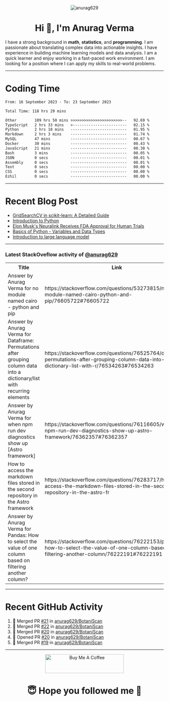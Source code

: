 

<p align="center"> <img src="https://komarev.com/ghpvc/?username=anurag629&label=Profile%20views&color=0e75b6&style=flat" alt="anurag629" /> </p>

<h1 align="center">Hi 👋, I'm Anurag Verma</h1>

I have a strong background in **math**, **statistics**, and **programming**. I am passionate about translating complex data into actionable insights. I have experience in building machine learning models and data analysis. I am a quick learner and enjoy working in a fast-paced work environment. I am looking for a position where I can apply my skills to real-world problems.

---

# Coding Time 
<!--START_SECTION:waka-->

```txt
From: 16 September 2023 - To: 23 September 2023

Total Time: 118 hrs 29 mins

Other        109 hrs 50 mins >>>>>>>>>>>>>>>>>>>>>>>--   92.69 %
TypeScript   2 hrs 33 mins   >------------------------   02.15 %
Python       2 hrs 18 mins   -------------------------   01.95 %
Markdown     2 hrs 3 mins    -------------------------   01.74 %
MySQL        47 mins         -------------------------   00.67 %
Docker       30 mins         -------------------------   00.43 %
JavaScript   21 mins         -------------------------   00.30 %
Bash         3 mins          -------------------------   00.05 %
JSON         0 secs          -------------------------   00.01 %
Assembly     0 secs          -------------------------   00.01 %
Text         0 secs          -------------------------   00.00 %
CSS          0 secs          -------------------------   00.00 %
Ezhil        0 secs          -------------------------   00.00 %
```

<!--END_SECTION:waka-->


---
# Recent Blog Post

<!-- BLOG-POST-LIST:START -->
- [GridSearchCV in scikit-learn: A Detailed Guide](https://codercops.tech/blog/gridsearchcv-in-scikit-learn-a-detailed-guide)
- [Introduction to Python](https://codercops.tech/blog/python-tutorial/introduction-to-python)
- [Elon Musk&#39;s Neuralink Receives FDA Approval for Human Trials](https://codercops.tech/blog/elon-musks-neuralink-receives-fda-approval-for-human-trials)
- [Basics of Python - Variables and Data Types](https://codercops.tech/blog/python-basics-of-python-variables-and-data-types)
- [Introduction to large language model](https://codercops.tech/blog/introduction-to-large-language-model)
<!-- BLOG-POST-LIST:END -->

---

### Latest StackOveflow activity of [@anurag629](https://github.com/anurag629)
<table>
  <tr><th>Title</th><th>Link</th></tr>
  <!-- STACKOVERFLOW:START --><tr><td>Answer by Anurag Verma for no module named cairo - python and pip</td><td>https://stackoverflow.com/questions/53273815/no-module-named-cairo-python-and-pip/76605722#76605722</td></tr><tr><td>Answer by Anurag Verma for Dataframe: Permutations after grouping column data into a dictionary/list with recurring elements</td><td>https://stackoverflow.com/questions/76525764/dataframe-permutations-after-grouping-column-data-into-a-dictionary-list-with-r/76534263#76534263</td></tr><tr><td>Answer by Anurag Verma for when npm run dev diagnostics show up [Astro framework]</td><td>https://stackoverflow.com/questions/76116605/when-npm-run-dev-diagnostics-show-up-astro-framework/76362357#76362357</td></tr><tr><td>How to access the markdown files stored in the second repository in the Astro framework</td><td>https://stackoverflow.com/questions/76283717/how-to-access-the-markdown-files-stored-in-the-second-repository-in-the-astro-fr</td></tr><tr><td>Answer by Anurag Verma for Pandas: How to select the value of one column based on filtering another column?</td><td>https://stackoverflow.com/questions/76222153/pandas-how-to-select-the-value-of-one-column-based-on-filtering-another-column/76222191#76222191</td></tr><!-- STACKOVERFLOW:END -->
</table>

---

# Recent GitHub Activity
<!--START_SECTION:activity-->
1. 🎉 Merged PR [#21](https://github.com/anurag629/BotaniScan/pull/21) in [anurag629/BotaniScan](https://github.com/anurag629/BotaniScan)
2. 🎉 Merged PR [#22](https://github.com/anurag629/BotaniScan/pull/22) in [anurag629/BotaniScan](https://github.com/anurag629/BotaniScan)
3. 🎉 Merged PR [#20](https://github.com/anurag629/BotaniScan/pull/20) in [anurag629/BotaniScan](https://github.com/anurag629/BotaniScan)
4. 💪 Opened PR [#20](https://github.com/anurag629/BotaniScan/pull/20) in [anurag629/BotaniScan](https://github.com/anurag629/BotaniScan)
5. 🎉 Merged PR [#19](https://github.com/anurag629/BotaniScan/pull/19) in [anurag629/BotaniScan](https://github.com/anurag629/BotaniScan)
<!--END_SECTION:activity-->

---

<p align="center"> 
<a href="https://www.buymeacoffee.com/anurag629" target="_blank"><img src="https://cdn.buymeacoffee.com/buttons/default-orange.png" alt="Buy Me A Coffee" height="60" width="250"></a>
</p>


<h1 align="center"> 😇 Hope you followed me 🥰  </h1>
